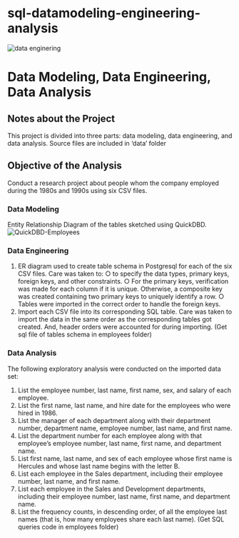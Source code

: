# sql-datamodeling-engineering-analysis
![data enginering](https://user-images.githubusercontent.com/109861849/205740610-cff1a40c-34c8-4b6d-a156-a93e5ada2bb5.png)
# Data Modeling, Data Engineering, Data Analysis

## Notes about the Project
This project is divided into three parts: data modeling, data engineering, and data analysis. Source files are included in ‘data’ folder

## Objective of the Analysis 
Conduct a research project about people whom the company employed during the 1980s and 1990s using six CSV files.
### Data Modeling
Entity Relationship Diagram of the tables sketched using QuickDBD.
![QuickDBD-Employees](https://user-images.githubusercontent.com/109861849/205740830-0e82ce6d-93cb-450b-9c50-d65a281ecd60.png)

### Data Engineering
1.	ER diagram used to create table schema in Postgresql for each of the six CSV files. Care was taken to:
○	to specify the data types, primary keys, foreign keys, and other constraints.
○	For the primary keys, verification was made for each column if it is unique. Otherwise, a composite key was created containing two primary keys to uniquely identify a row.
○	Tables were imported in the correct order to handle the foreign keys.
2.	Import each CSV file into its corresponding SQL table.
Care was taken to import the data in the same order as the corresponding tables got created. And, header orders were accounted for during importing.
(Get sql file of tables schema in employees folder)
### Data Analysis
The following exploratory analysis were conducted on the imported data set:
1.	List the employee number, last name, first name, sex, and salary of each employee.
2.	List the first name, last name, and hire date for the employees who were hired in 1986.
3.	List the manager of each department along with their department number, department name, employee number, last name, and first name.
4.	List the department number for each employee along with that employee’s employee number, last name, first name, and department name.
5.	List first name, last name, and sex of each employee whose first name is Hercules and whose last name begins with the letter B.
6.	List each employee in the Sales department, including their employee number, last name, and first name.
7.	List each employee in the Sales and Development departments, including their employee number, last name, first name, and department name.
8.	List the frequency counts, in descending order, of all the employee last names (that is, how many employees share each last name).
(Get SQL queries code in employees folder)
